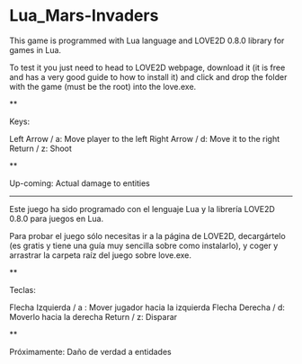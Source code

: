 Lua_Mars-Invaders
=================

This game is programmed with Lua language and LOVE2D 0.8.0 library for games in Lua.

To test it you just need to head to LOVE2D webpage, download it (it is free and has a very good guide to how to install it) and click and drop the folder with the game (must be the root) into the love.exe.

**

Keys:

Left Arrow / a: Move player to the left
Right Arrow / d: Move it to the right
Return / z: Shoot

**

Up-coming:
Actual damage to entities

----------------------------------------------------------------------------------------------------------------------

Este juego ha sido programado con el lenguaje Lua y la librería LOVE2D 0.8.0 para juegos en Lua.

Para probar el juego sólo necesitas ir a la página de LOVE2D, decargártelo (es gratis y tiene una guía muy sencilla sobre como instalarlo), y coger y arrastrar la carpeta raíz del juego sobre love.exe.

**

Teclas:

Flecha Izquierda / a : Mover jugador hacia la izquierda
Flecha Derecha / d: Moverlo hacia la derecha
Return / z: Disparar

**

Próximamente:
Daño de verdad a entidades
